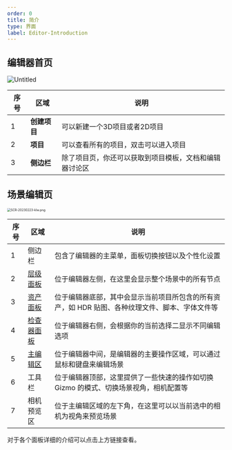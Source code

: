 ```yaml
---
order: 0
title: 简介
type: 界面
label: Editor-Introduction
---
```


## 编辑器首页

![Untitled](https://mdn.alipayobjects.com/huamei_fvsq9p/afts/img/A*zRqTSIcsY74AAAAAAAAAAAAADqiTAQ/original)

| 序号 | 区域         | 说明                                                   |
| ---- | ------------ | ------------------------------------------------------ |
| 1    | **创建项目** | 可以新建一个3D项目或者2D项目                           |
| 2    | **项目**     | 可以查看所有的项目，双击可以进入项目                   |
| 3    | **侧边栏**   | 除了项目页，你还可以获取到项目模板，文档和编辑器讨论区 |

## 场景编辑页

<img src="https://mdn.alipayobjects.com/huamei_fvsq9p/afts/img/A*-txWQZkYIjgAAAAAAAAAAAAADqiTAQ/original" alt="SCR-20230223-klw.png" style="zoom: 50%;" />


| 序号 | 区域                                     | 说明                                                         |
| ---- | ---------------------------------------- | ------------------------------------------------------------ |
| 1    | 侧边栏                                   | 包含了编辑器的主菜单，面板切换按钮以及个性化设置             |
| 2    | [层级面板](${docs}editor-hierarchy-cn)   | 位于编辑器左侧，在这里会显示整个场景中的所有节点             |
| 3    | [资产面板](${docs}editor-assets-cn)      | 位于编辑器底部，其中会显示当前项目所包含的所有资产，如 HDR 贴图、各种纹理文件、脚本、字体文件等 |
| 4    | [检查器面板](${docs}editor-inspector-cn) | 位于编辑器右侧，会根据你的当前选择二显示不同编辑选项         |
| 5    | [主编辑区](${docs}editor-viewport-cn)    | 位于编辑器中间，是编辑器的主要操作区域，可以通过鼠标和键盘来编辑场景 |
| 6    | 工具栏                                   | 位于编辑器顶部，这里提供了一些快速的操作如切换 Gizmo 的模式、切换场景视角，相机配置等 |
| 7    | 相机预览区                               | 位于主编辑区域的左下角，在这里可以以当前选中的相机为视角来预览场景 |

对于各个面板详细的介绍可以点击上方链接查看。